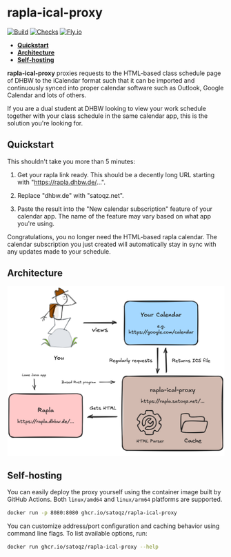 # rapla-ical-proxy

[![Build](https://img.shields.io/github/actions/workflow/status/satoqz/rapla-ical-proxy/build-push.yml?label=build&logo=docker)](https://github.com/satoqz/rapla-ical-proxy/pkgs/container/rapla-ical-proxy)
[![Checks](https://img.shields.io/github/actions/workflow/status/satoqz/rapla-ical-proxy/checks.yml?label=checks&logo=github)](https://github.com/satoqz/rapla-ical-proxy/actions/workflows/checks.yml)
[![Fly.io](https://img.shields.io/github/deployments/satoqz/rapla-ical-proxy/production?label=fly.io&logo=fly.io)](https://github.com/satoqz/rapla-ical-proxy/deployments/production)

- [**Quickstart**](#quickstart)
- [**Architecture**](#architecture)
- [**Self-hosting**](#self-hosting)

**rapla-ical-proxy** proxies requests to the HTML-based class schedule page of DHBW to the iCalendar format such that it can be imported and continuously synced into proper calendar software such as Outlook, Google Calendar and lots of others.

If you are a dual student at DHBW looking to view your work schedule together with your class schedule in the same calendar app, this is the solution you're looking for.

## Quickstart

This shouldn't take you more than 5 minutes:

1. Get your rapla link ready. This should be a decently long URL starting with "https://rapla.dhbw.de/...".

2. Replace "dhbw.de" with "satoqz.net".

3. Paste the result into the "New calendar subscription" feature of your calendar app. The name of the feature may vary based on what app you're using.

Congratulations, you no longer need the HTML-based rapla calendar. The calendar subscription you just created will automatically stay in sync with any updates made to your schedule.

## Architecture

![Architecture Diagram](./docs/architecture.png)

## Self-hosting

You can easily deploy the proxy yourself using the container image built by GitHub Actions. Both `linux/amd64` and `linux/arm64` platforms are supported.

```sh
docker run -p 8080:8080 ghcr.io/satoqz/rapla-ical-proxy
```

You can customize address/port configuration and caching behavior using command line flags. To list available options, run:

```sh
docker run ghcr.io/satoqz/rapla-ical-proxy --help
```
